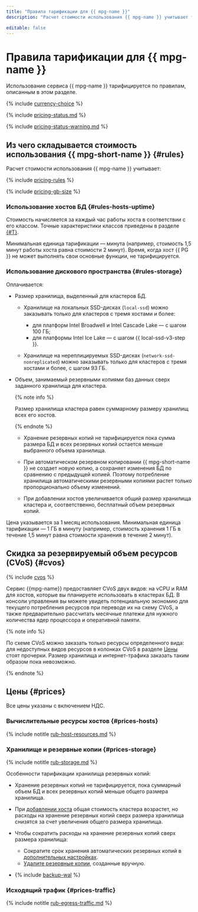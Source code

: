 ```yaml
---
title: "Правила тарификации для {{ mpg-name }}"
description: "Расчет стоимости использования {{ mpg-name }} учитывает тип диска и размер хранилища, вычислительные ресурсы, выделенные хостам кластера, настройки и количество резервных копий и объем исходящего трафика из {{ yandex-cloud }} в интернет."

editable: false
---
```


# Правила тарификации для {{ mpg-name }}

Использование сервиса {{ mpg-name }} тарифицируется по правилам, описанным в этом разделе.


{% include [currency-choice](../_includes/pricing/currency-choice.md) %}


{% include [pricing-status.md](../_includes/mdb/pricing-status.md) %}

{% include [pricing-status-warning.md](../_includes/mdb/pricing-status-warning.md) %}

## Из чего складывается стоимость использования {{ mpg-short-name }} {#rules}

Расчет стоимости использования {{ mpg-name }} учитывает:

{% include [pricing-rules](../_includes/mdb/pricing-rules.md) %}

{% include [pricing-gb-size](../_includes/pricing-gb-size.md) %}

### Использование хостов БД {#rules-hosts-uptime}

Стоимость начисляется за каждый час работы хоста в соответствии с его классом. Точные характеристики классов приведены в разделе [{#T}](concepts/instance-types.md).

Минимальная единица тарификации — минута (например, стоимость 1,5 минут работы хоста равна стоимости 2 минут). Время, когда хост {{ PG }} не может выполнять свои основные функции, не тарифицируется.

### Использование дискового пространства {#rules-storage}

Оплачивается:

* Размер хранилища, выделенный для кластеров БД.

    
    * Хранилище на локальных SSD-дисках (`local-ssd`) можно заказывать только для кластеров с тремя хостами и более:
        * для платформ Intel Broadwell и Intel Cascade Lake — с шагом 100 ГБ;
        * для платформы Intel Ice Lake — с шагом {{ local-ssd-v3-step }}.

    * Хранилище на нереплицируемых SSD-дисках (`network-ssd-nonreplicated`) можно заказывать только для кластеров с тремя хостами и более, с шагом 93 ГБ.


* Объем, занимаемый резервными копиями баз данных сверх заданного хранилища для кластера.

    {% note info %}

    Размер хранилища кластера равен суммарному размеру хранилищ всех его хостов.

    {% endnote %}

    * Хранение резервных копий не тарифицируется пока сумма размера БД и всех резервных копий остается меньше выбранного объема хранилища.

    * При автоматическом резервном копировании {{ mpg-short-name }} не создает новую копию, а сохраняет изменения БД по сравнению с предыдущей копией. Поэтому потребление хранилища автоматическими резервными копиями растет только пропорционально объему изменений.

    * При добавлении хостов увеличивается общий размер хранилища кластера и, соответственно, бесплатный объем резервных копий.

Цена указывается за 1 месяц использования. Минимальная единица тарификации — 1 ГБ в минуту (например, стоимость хранения 1 ГБ в течение 1,5 минут равна стоимости хранения в течение 2 минут).


## Скидка за резервируемый объем ресурсов (CVoS) {#cvos}

{% include [cvos](../_includes/mdb/cvos.md) %}

Сервис {{mpg-name}} предоставляет CVoS двух видов: на vCPU и RAM для хостов, которые вы планируете использовать в кластерах БД. В консоли управления вы можете увидеть потенциальную экономию для текущего потребления ресурсов при переводе их на схему CVoS, а также предварительно рассчитать месячные платежи для нужного количества ядер процессора и оперативной памяти.

{% note info %}

По схеме CVoS можно заказать только ресурсы определенного вида: для недоступных видов ресурсов в колонках CVoS в разделе [Цены](#prices) стоят прочерки. Размер хранилища и интернет-трафика заказать таким образом пока невозможно.

{% endnote %}


## Цены {#prices}


Все цены указаны с включением НДС.


### Вычислительные ресурсы хостов {#prices-hosts}



{% include notitle [rub-host-resources.md](../_pricing/managed-postgresql/rub-host-resources.md) %}






### Хранилище и резервные копии {#prices-storage}



{% include notitle [rub-storage.md](../_pricing/managed-postgresql/rub-storage.md) %}






Особенности тарификации хранилища резервных копий:

* Хранение резервных копий не тарифицируется, пока суммарный объем БД и всех резервных копий меньше общего размера хранилища.

* При [добавлении хоста](./operations/hosts#add) общая стоимость кластера возрастет, но расходы на хранение резервных копий сверх размера хранилища снизятся за счет увеличения общего размера хранилища.

* Чтобы сократить расходы на хранение резервных копий сверх размера хранилища:

    * Сократите срок хранения автоматических резервных копий в [дополнительных настройках](./operations/update#change-additional-settings).
    * [Удалите резервные копии](./operations/cluster-backups.md#delete), созданные вручную.

* {% include [backup-wal](../_includes/mdb/mpg/backup-wal.md) %}

### Исходящий трафик {#prices-traffic}



{% include notitle [rub-egress-traffic.md](../_pricing/rub-egress-traffic.md) %}





